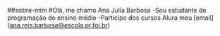 ##sobre-mim
#Olá, me chamo Ana Julia Barbosa
-Sou estudante de programação do ensino médio 
-Participo dos cursos Alura 
 meu [email] (ana.reis.barbosa@escola.pr.foi.br)
